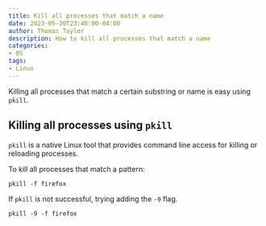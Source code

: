 ```yaml
---
title: Kill all processes that match a name
date: 2023-05-30T23:40:00-04:00
author: Thomas Taylor
description: How to kill all processes that match a name
categories:
- OS
tags:
- Linux
---
```


Killing all processes that match a certain substring or name is easy using `pkill`.

## Killing all processes using `pkill`

`pkill` is a native Linux tool that provides command line access for killing or reloading processes. 

To kill all processes that match a pattern:

```shell
pkill -f firefox
```

If `pkill` is not successful, trying adding the `-9` flag.

```shell
pkill -9 -f firefox
```
